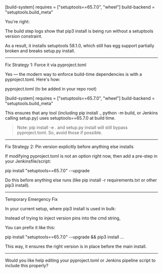 [build-system]
requires = ["setuptools==65.7.0", "wheel"]
build-backend = "setuptools.build_meta"





You're right:

The build step logs show that pip3 install is being run without a setuptools version constraint.

As a result, it installs setuptools 58.1.0, which still has egg support partially broken and breaks setup.py install.



---

Fix Strategy 1: Force it via pyproject.toml

Yes — the modern way to enforce build-time dependencies is with a pyproject.toml. Here's how:

pyproject.toml (to be added in your repo root)

[build-system]
requires = ["setuptools==65.7.0", "wheel"]
build-backend = "setuptools.build_meta"

This ensures that any tool (including pip install ., python -m build, or Jenkins calling setup.py) uses setuptools==65.7.0 at build time.

> Note: pip install -e . and setup.py install will still bypass pyproject.toml. So, avoid those if possible.




---

Fix Strategy 2: Pin version explicitly before anything else installs

If modifying pyproject.toml is not an option right now, then add a pre-step in your Jenkinsfile/script:

pip install "setuptools==65.7.0" --upgrade

Do this before anything else runs (like pip install -r requirements.txt or other pip3 install).


---

Temporary Emergency Fix

In your current setup, where pip3 install is used in bulk:

Instead of trying to inject version pins into the cmd string,

You can prefix it like this:


pip install "setuptools==65.7.0" --upgrade && pip3 install ...

This way, it ensures the right version is in place before the main install.


---

Would you like help editing your pyproject.toml or Jenkins pipeline script to include this properly?


